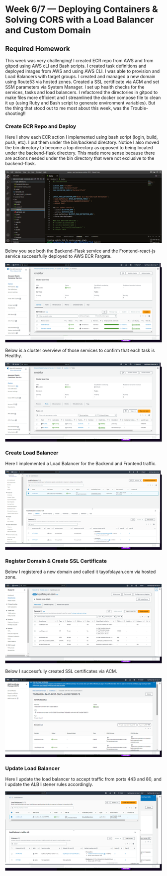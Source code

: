 # Week 6/7 — Deploying Containers & Solving CORS with a Load Balancer and Custom Domain

## Required Homework
This week was very challenging! I created ECR repo from AWS and from gitpod using AWS cLI and Bash scripts. I created task definitions and deployed images from AWS and using AWS CLI. I was able to provision and Load Balancers with target groups. I created and managed a new domain using Route53 via hosted zones. Created a SSL certificate via ACM and set SSM parameters via System Manager. I set up health checks for the services, tasks and load balancers. I refactored the directories in gitpod to make files more efficient and I streamlined the docker compose file to clean it up (using Ruby and Bash script to generate environment variables). But the thing that stood out to me most about this week, was the Trouble-shooting!!

### Create ECR Repo and Deploy 
Here I show each ECR action I implemented using bash script (login, build, push, etc). I put them under the bin/backend directory. Notice I also moved the bin directory to become a top directory as opposed to being located under the backend-flask directory. This made more sense because there are actions needed under the bin directory that were not exclusive to the backend-flask. 

![screenshot of ECR actions](assets/bash-script-ecr-actions.png)

Below you see both the Backend-Flask service and the Frontend-react-js service successfully deployed to AWS ECR Fargate.

![screenshot of AWS services deployed](assets/Deploy-Backend-and-Frontend-Services-Fargate.png)

Below is a cluster overview of those services to confirm that each task is Healthy.

![screenshot of services healthy](assets/Fargate-HEALTHY-backend-frontend.png)

### Create Load Balancer
Here I implemented a Load Balancer for the Backend and Frontend traffic.

![screenshot of Load Balancer](assets/LoadBalancers-Backend-Frontend.png)

### Register Domain & Create SSL Certificate
Below I registered a new domain and called it tayofolayan.com via hosted zone.

![screenshot of tayofolayan-com](assets/Register-Domain-Route-53.png)

Below I successfully created SSL certificates via ACM.

![screenshot of SSL Certificate](assets/SSL-Certificate-ACM.png)


### Update Load Balancer
Here I update the load balancer to accept traffic from ports 443 and 80, and I update the ALB listener rules accordingly.

![screenshot of updated load balancer](assets/LoadBalancer-Listeners-Backend-Frontend.png)

